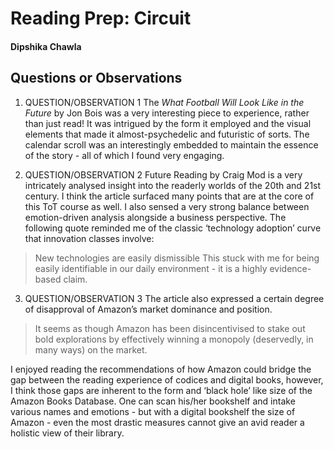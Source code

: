 # Reading Prep: Circuit 

#### Dipshika Chawla

## Questions or Observations

1. QUESTION/OBSERVATION 1
The _What Football Will Look Like in the Future_ by Jon Bois was a very interesting piece to experience, rather than just read! It was intrigued by the form it employed and the visual elements that made it almost-psychedelic and futuristic of sorts. The calendar scroll was an interestingly embedded to maintain the essence of the story - all of which I found very engaging. 

2. QUESTION/OBSERVATION 2
Future Reading by Craig Mod is a very intricately analysed insight into the readerly worlds of the 20th and 21st century. I think the article surfaced many points that are at the core of this ToT course as well. I also sensed a very strong balance between emotion-driven analysis alongside a business perspective. The following quote reminded me of the classic ‘technology adoption’ curve that innovation classes involve:
>New technologies are easily dismissible
This stuck with me for being easily identifiable in our daily environment - it is a highly evidence-based claim.

3. QUESTION/OBSERVATION 3
The article also expressed a certain degree of disapproval of Amazon’s market dominance and position.
> It seems as though Amazon has been disincentivised to stake out bold explorations by effectively winning a monopoly (deservedly, in many ways) on the market.


I enjoyed reading the recommendations of how Amazon could bridge the gap between the reading experience of codices and digital books, however, I think those gaps are inherent to the form and ‘black hole’ like size of the Amazon Books Database. One can scan his/her bookshelf and intake various names and emotions - but with a digital bookshelf the size of Amazon - even the most drastic measures cannot give an avid reader a holistic view of their library.
